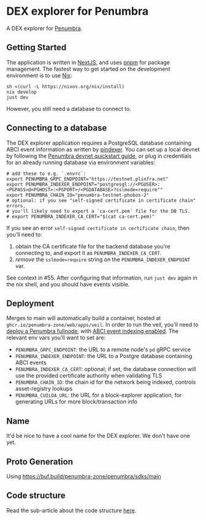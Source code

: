 # DEX explorer for Penumbra

A DEX explorer for [Penumbra](https://penumbra.zone/).

## Getting Started

The application is written in [NextJS], and uses [pnpm] for package management.
The fastest way to get started on the development environment is to use [Nix]:

```shell
sh <(curl -L https://nixos.org/nix/install)
nix develop
just dev
```

However, you still need a database to connect to.

## Connecting to a database

The DEX explorer application requires a PostgreSQL database containing ABCI event information
as written by [pindexer].
You can set up a local devnet by following the [Penumbra devnet quickstart guide](https://guide.penumbra.zone/dev/devnet-quickstart),
or plug in credentials for an already running database via environment variables:

```
# add these to e.g. `.envrc`:
export PENUMBRA_GRPC_ENDPOINT="https://testnet.plinfra.net"
export PENUMBRA_INDEXER_ENDPOINT="postgresql://<PGUSER>:<PGPASS>@<PGHOST>:<PGPORT>/<PGDATABASE>?sslmode=require""
export PENUMBRA_CHAIN_ID="penumbra-testnet-phobos-2"
# optional: if you see "self-signed certificate in certificate chain" errors,
# you'll likely need to export a `ca-cert.pem` file for the DB TLS.
# export PENUMBRA_INDEXER_CA_CERT="$(cat ca-cert.pem)"
```

If you see an error `self-signed certificate in certificate chain`, then you'll need to:

1. obtain the CA certificate file for the backend database you're connecting to, and export it as `PENUMBRA_INDEXER_CA_CERT`.
2. _remove_ the `sslmode=require` string on the `PENUMBRA_INDEXER_ENDPOINT` var.

See context in #55. After configuring that information, run `just dev` again in the nix shell, and you should have events visible.

## Deployment

Merges to main will automatically build a container, hosted at `ghcr.io/penumbra-zone/web/apps/veil`.
In order to run the veil, you'll need to [deploy a Penumbra fullnode](https://guide.penumbra.zone/node/pd/running-node),
with [ABCI event indexing enabled](https://guide.penumbra.zone/node/pd/indexing-events). The relevant env vars
you'll want to set are:

- `PENUMBRA_GRPC_ENDPOINT`: the URL to a remote node's `pd` gRPC service
- `PENUMBRA_INDEXER_ENDPOINT`: the URL to a Postgre database containing ABCI events
- `PENUMBRA_INDEXER_CA_CERT`: optional; if set, the database connection will use the provided certificate authority when validating TLS
- `PENUMBRA_CHAIN_ID`: the chain id for the network being indexed, controls asset-registry lookups
- `PENUMBRA_CUILOA_URL`: the URL for a block-explorer application, for generating URLs for more block/transaction info

## Name

It'd be nice to have a cool name for the DEX explorer. We don't have one yet.

## Proto Generation

Using https://buf.build/penumbra-zone/penumbra/sdks/main

## Code structure

Read the sub-article about the code structure [here](./pages/readme.md).

[NextJS]: https://nextjs.org/
[Nix]: https://nixos.org/download/
[pindexer]: https://guide.penumbra.zone/node/pd/indexing-events#using-pindexer
[pnpm]: https://pnpm.io/
